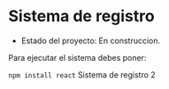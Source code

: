 <h1>Sistema de registro</h1>

- Estado del proyecto: En construccion.

 Para ejecutar el sistema debes poner:

```npm install react```
Sistema de registro 2
